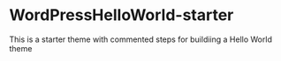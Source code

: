 # WordPressHelloWorld-starter
This is a starter theme with commented steps for buildiing a Hello World theme
